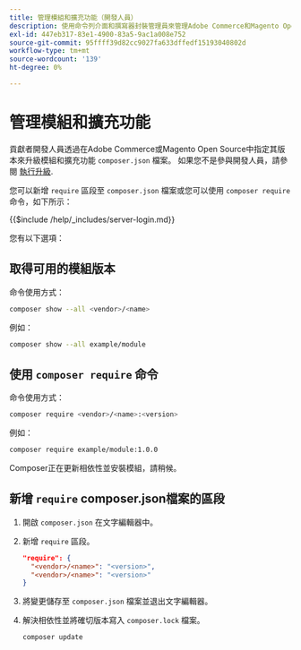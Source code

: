 ```yaml
---
title: 管理模組和擴充功能（開發人員）
description: 使用命令列介面和撰寫器封裝管理員來管理Adobe Commerce和Magento Open Source模組及擴充功能。
exl-id: 447eb317-83e1-4900-83a5-9ac1a008e752
source-git-commit: 95ffff39d82cc9027fa633dffedf15193040802d
workflow-type: tm+mt
source-wordcount: '139'
ht-degree: 0%

---
```


# 管理模組和擴充功能

貢獻者開發人員透過在Adobe Commerce或Magento Open Source中指定其版本來升級模組和擴充功能 `composer.json` 檔案。 如果您不是參與開發人員，請參閱 [執行升級](../implementation/perform-upgrade.md).

您可以新增 `require` 區段至 `composer.json` 檔案或您可以使用 `composer require` 命令，如下所示：

{{$include /help/_includes/server-login.md}}

您有以下選項：

## 取得可用的模組版本

命令使用方式：

```bash
composer show --all <vendor>/<name>
```

例如：

```bash
composer show --all example/module
```

## 使用 `composer require` 命令

命令使用方式：

```bash
composer require <vendor>/<name>:<version>
```

例如：

```bash
composer require example/module:1.0.0
```

Composer正在更新相依性並安裝模組，請稍候。

## 新增 `require` composer.json檔案的區段

1. 開啟 `composer.json` 在文字編輯器中。

1. 新增 `require` 區段。

   ```json
   "require": {
     "<vendor>/<name>": "<version>",
     "<vendor>/<name>": "<version>"
   }
   ```

1. 將變更儲存至 `composer.json` 檔案並退出文字編輯器。

1. 解決相依性並將確切版本寫入 `composer.lock` 檔案。

   ```bash
   composer update
   ```
